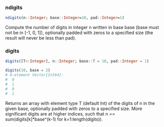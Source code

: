 
### ndigits
```julia
ndigits(n::Integer; base::Integer=10, pad::Integer=1)
```

Compute the number of digits in integer n written in base base (base must not be in [-1, 0, 1]), optionally padded with zeros to a specified size (the result will never be less than pad).

### digits
```julia
digits([T<:Integer], n::Integer; base::T = 10, pad::Integer = 1)

digits(10, base = 2)  
# 4-element Vector{Int64}:
#  0
#  1
#  0
#  1
```
Returns an array with element type T (default Int) of the digits of n in the given base, optionally padded with zeros to a specified size. More significant digits are at higher indices, such that n == sum(digits[k]*base^(k-1) for k=1:length(digits)).

